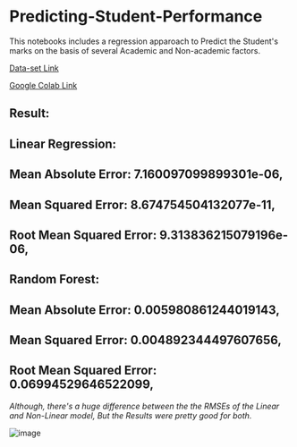 # Predicting-Student-Performance
This notebooks includes a regression apparoach to Predict the Student's marks on the basis of several Academic and Non-academic factors.

[Data-set Link](https://archive.ics.uci.edu/ml/datasets/Student+Performance)


[Google Colab Link](https://colab.research.google.com/drive/1s0HUp4pOjGpSJXeg-NgoRn_1as3siufZ?usp=sharing)


Result:
--

Linear Regression:
--
Mean Absolute Error: 7.160097099899301e-06,
-
Mean Squared Error: 8.674754504132077e-11,
-
Root Mean Squared Error: 9.313836215079196e-06,
-


Random Forest:
--
Mean Absolute Error: 0.005980861244019143,
-
Mean Squared Error: 0.004892344497607656,
-
Root Mean Squared Error: 0.06994529646522099,
-


*Although, there's a huge difference between the the RMSEs of the Linear and Non-Linear model, But the Results were pretty good for both.*

![image](https://user-images.githubusercontent.com/50799215/121343476-5b319c80-c940-11eb-9b84-3cd1bc4f8570.png)



